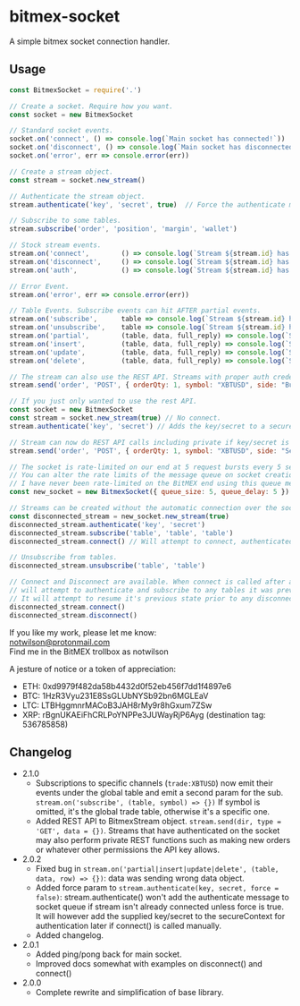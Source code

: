 # bitmex-socket
A simple bitmex socket connection handler.

## Usage
```javascript
const BitmexSocket = require('.')

// Create a socket. Require how you want.
const socket = new BitmexSocket

// Standard socket events.
socket.on('connect', () => console.log(`Main socket has connected!`))
socket.on('disconnect', () => console.log(`Main socket has disconnected!`))
socket.on('error', err => console.error(err))

// Create a stream object.
const stream = socket.new_stream()

// Authenticate the stream object.
stream.authenticate('key', 'secret', true)  // Force the authenticate message into the message queue even though stream hasn't connected yet.

// Subscribe to some tables.
stream.subscribe('order', 'position', 'margin', 'wallet')

// Stock stream events.
stream.on('connect',        () => console.log(`Stream ${stream.id} has connected!`))
stream.on('disconnect',     () => console.log(`Stream ${stream.id} has disconnected!`))
stream.on('auth',           () => console.log(`Stream ${stream.id} has authenticated!`))

// Error Event.
stream.on('error', err => console.error(err))

// Table Events. Subscribe events can hit AFTER partial events.
stream.on('subscribe',      table => console.log(`Stream ${stream.id} has subscribed to table ${table}!`))
stream.on('unsubscribe',    table => console.log(`Stream ${stream.id} has unsubscribed from table ${table}!`))
stream.on('partial',        (table, data, full_reply) => console.log(`Stream ${stream.id} received a PARTIAL for ${table}`))
stream.on('insert',         (table, data, full_reply) => console.log(`Stream ${stream.id} received an INSERT for ${table}`))
stream.on('update',         (table, data, full_reply) => console.log(`Stream ${stream.id} received an UPDATE for ${table}`))
stream.on('delete',         (table, data, full_reply) => console.log(`Stream ${stream.id} received a DELETE for ${table}`))

// The stream can also use the REST API. Streams with proper auth credentials may do private things.
stream.send('order', 'POST', { orderQty: 1, symbol: "XBTUSD", side: "Buy" }).then(result => console.log(result)).catch(err => console.error(err))

// If you just only wanted to use the rest API.
const socket = new BitmexSocket
const stream = socket.new_stream(true) // No connect.
stream.authenticate('key', 'secret') // Adds the key/secret to a secureContext object.

// Stream can now do REST API calls including private if key/secret is valud.
stream.send('order', 'POST', { orderQty: 1, symbol: "XBTUSD", side: "Sell" }).then(result => console.log(result)).catch(err => console.error(err))

// The socket is rate-limited on our end at 5 request bursts every 5 seconds. So 5 requests, 5 seconds repeat.
// You can alter the rate limits of the message queue on socket creation. Delay is in seconds.
// I have never been rate-limited on the BitMEX end using this queue method and the default selected times.
const new_socket = new BitmexSocket({ queue_size: 5, queue_delay: 5 })

// Streams can be created without the automatic connection over the socket.
const disconnected_stream = new_socket.new_stream(true)
disconnected_stream.authenticate('key', 'secret')
disconnected_stream.subscribe('table', 'table', 'table')
disconnected_stream.connect() // Will attempt to connect, authenticated and subscribe.

// Unsubscribe from tables.
disconnected_stream.unsubscribe('table', 'table')

// Connect and Disconnect are available. When connect is called after a disconnection, the stream
// will attempt to authenticate and subscribe to any tables it was previously listening for.
// It will attempt to resume it's previous state prior to any disconnect/unsubscribe call.
disconnected_stream.connect()
disconnected_stream.disconnect()

```

If you like my work, please let me know:  
notwilson@protonmail.com  
Find me in the BitMEX trollbox as notwilson

A jesture of notice or a token of appreciation: 
- ETH: 0xd9979f482da58b4432d0f52eb456f7dd1f4897e6
- BTC: 1HzR3Vyu231E8SsGLUbNYSb92bn6MGLEaV  
- LTC: LTBHggmnrMACoB3JAH8rMy9r8hGxum7ZSw  
- XRP: rBgnUKAEiFhCRLPoYNPPe3JUWayRjP6Ayg (destination tag: 536785858)

## Changelog
- 2.1.0
    - Subscriptions to specific channels (`trade:XBTUSD`) now emit their events under the global table and emit a second param for the sub. `stream.on('subscribe', (table, symbol) => {})` If symbol is omitted, it's the global trade table, otherwise it's a specific one.
    - Added REST API to BitmexStream object. `stream.send(dir, type = 'GET', data = {})`. Streams that have authenticated on the socket may also perform private REST functions such as making new orders or whatever other permissions the API key allows.
- 2.0.2
    - Fixed bug in `stream.on('partial|insert|update|delete', (table, data, row) => {})`: data was sending wrong data object.
    - Added force param to `stream.authenticate(key, secret, force = false)`: stream.authenticate() won't add the authenticate message to socket queue if stream isn't already connected unless force is true. It will however add the supplied key/secret to the secureContext for authentication later if connect() is called manually.
    - Added changelog.
- 2.0.1
    - Added ping/pong back for main socket.
    - Improved docs somewhat with examples on disconnect() and connect()
- 2.0.0
    - Complete rewrite and simplification of base library.